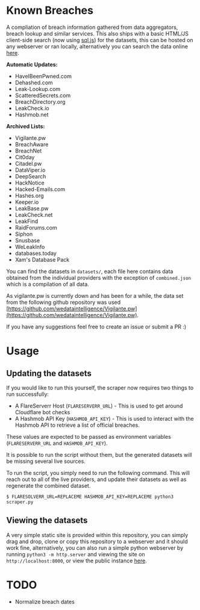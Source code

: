 # Known Breaches
A compliation of breach information gathered from data aggregators, breach lookup and similar services. This also ships with a basic HTML/JS client-side search (now using [sql.js](https://sql.js.org/#/)) for the datasets, this can be hosted on any webserver or ran locally, alternatively you can search the data online [here](https://breaches.dls.sh/).

**Automatic Updates:**
 - HaveIBeenPwned.com
 - Dehashed.com
 - Leak-Lookup.com
 - ScatteredSecrets.com
 - BreachDirectory.org
 - LeakCheck.io
 - Hashmob.net

**Archived Lists:**
 - Vigilante.pw
 - BreachAware
 - BreachNet
 - Cit0day
 - Citadel.pw
 - DataViper.io
 - DeepSearch
 - HackNotice
 - Hacked-Emails.com
 - Hashes.org
 - Keeper.io
 - LeakBase.pw
 - LeakCheck.net
 - LeakFind
 - RaidForums.com
 - Siphon
 - Snusbase
 - WeLeakInfo
 - databases.today
 - Xam's Database Pack

You can find the datasets in `datasets/`, each file here contains data obtained from the individual providers with the exception of `combined.json` which is a compilation of all data.

As vigilante.pw is currently down and has been for a while, the data set from the following github repository was used [https://github.com/wedataintelligence/Vigilante.pw](https://github.com/wedataintelligence/Vigilante.pw).

If you have any suggestions feel free to create an issue or submit a PR :)

# Usage
## Updating the datasets
If you would like to run this yourself, the scraper now requires two things to run successfully:
 - A FlareServerr Host (`FLARESERVERR_URL`) - This is used to get around Cloudflare bot checks
 - A Hashmob API Key (`HASHMOB_API_KEY`) - This is used to interact with the Hashmob API to retrieve a list of official breaches.

These values are expected to be passed as environment variables (`FLARESERVERR_URL` and `HASHMOB_API_KEY`).

It is possible to run the script without them, but the generated datasets will be missing several live sources.

To run the script, you simply need to run the following command. This will reach out to all of the live providers, and update their datasets as well as regenerate the combined dataset.

```
$ FLARESOLVERR_URL=REPLACEME HASHMOB_API_KEY=REPLACEME python3 scraper.py
```

## Viewing the datasets
A very simple static site is provided within this repository, you can simply drag and drop, clone or copy this repository to a webserver and it should work fine, alternatively, you can also run a simple python webserver by running `python3 -m http.server` and viewing the site on `http://localhost:8000`, or view the public instance [here](https://breaches.dls.sh/).

# TODO
 - Normalize breach dates